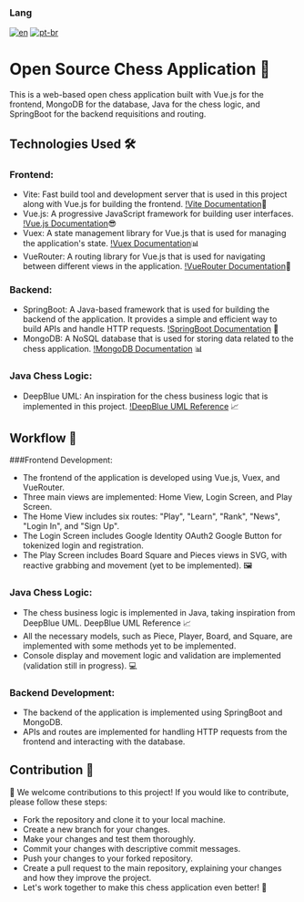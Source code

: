 ### Lang
[![en](https://img.shields.io/badge/lang-en-red.svg)](https://github.com/leofab/chess-vue-mongo-springboot/blob/main/README.md)
[![pt-br](https://img.shields.io/badge/lang-pt--br-green.svg)](https://github.com/leofab/chess-vue-mongo-springboot/blob/main/README.pt-br.md)

# Open Source Chess Application 🏁

This is a web-based open chess application built with Vue.js for the frontend, MongoDB for the database, Java for the chess logic, and SpringBoot for the backend requisitions and routing.

## Technologies Used 🛠️

### Frontend:

- Vite: Fast build tool and development server that is used in this project along with Vue.js for building the frontend. [!Vite Documentation](https://vitejs.dev/)🚀
- Vue.js: A progressive JavaScript framework for building user interfaces. [!Vue.js Documentation](https://vuejs.org/)😎
- Vuex: A state management library for Vue.js that is used for managing the application's state. [!Vuex Documentation](https://vuex.vuejs.org/)📊
- VueRouter: A routing library for Vue.js that is used for navigating between different views in the application. [!VueRouter Documentation](https://router.vuejs.org/)🚦

### Backend:

- SpringBoot: A Java-based framework that is used for building the backend of the application. It provides a simple and efficient way to build APIs and handle HTTP requests. [!SpringBoot Documentation](https://spring.io/projects/spring-boot) 🚀
- MongoDB: A NoSQL database that is used for storing data related to the chess application. [!MongoDB Documentation](https://docs.mongodb.com/) 📊

### Java Chess Logic:

- DeepBlue UML: An inspiration for the chess business logic that is implemented in this project. [!DeepBlue UML Reference](https://example.com/deepblue-uml) 📈

## Workflow 🚀

###Frontend Development:

- The frontend of the application is developed using Vue.js, Vuex, and VueRouter.
- Three main views are implemented: Home View, Login Screen, and Play Screen.
- The Home View includes six routes: "Play", "Learn", "Rank", "News", "Login In", and "Sign Up".
- The Login Screen includes Google Identity OAuth2 Google Button for tokenized login and registration.
- The Play Screen includes Board Square and Pieces views in SVG, with reactive grabbing and movement (yet to be implemented). 🖼️

### Java Chess Logic:

- The chess business logic is implemented in Java, taking inspiration from DeepBlue UML. DeepBlue UML Reference 📈
- All the necessary models, such as Piece, Player, Board, and Square, are implemented with some methods yet to be implemented.
- Console display and movement logic and validation are implemented (validation still in progress). 💻

### Backend Development:

- The backend of the application is implemented using SpringBoot and MongoDB.
- APIs and routes are implemented for handling HTTP requests from the frontend and interacting with the database.

## Contribution 🤝
👏 We welcome contributions to this project! If you would like to contribute, please follow these steps:

- Fork the repository and clone it to your local machine.
- Create a new branch for your changes.
- Make your changes and test them thoroughly.
- Commit your changes with descriptive commit messages.
- Push your changes to your forked repository.
- Create a pull request to the main repository, explaining your changes and how they improve the project.
- Let's work together to make this chess application even better! 🚀
